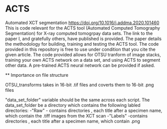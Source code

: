 # ACTS
Automated XCT segmentation https://doi.org/10.1016/j.addma.2020.101460
This is code relevant for the ACTS tool (Automated Computed Tomography Segmentation) for X-ray computed tomogrpay data sets. 
The link to the paper I, and gratefully others, have published is provided. The paper details the methodology for building, training and testing the ACTS tool. 
The code provided in this repository is free to use under condition that you cite the given article. 
The code provided allows for OTSU tranform of image stacks, training your own ACTS network on a data set, and using ACTS to segment other data.  A pre-trained ACTS neural network can be provided if asked. 

** Importance on file structure

OTSU_transforms takes in 16-bit .tif files and coverts them to 16-bit .png files

"data_set_folder" variable should be the same across each script. 
The data_set_folder be a directory which contains the following labled directories:
  -"Raw" - contains directories , each title after a specimen name, which contain the .tiff images from the XCT scan
  -"Labels" -contains directories , each title after a specimen name, which contain .png



